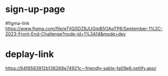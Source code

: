 # sign-up-page
#figma-link
https://www.figma.com/file/eTjIQSDZ8JUGIpB5OApTP8/September-1%2C-2023-Front-End-Challenge?node-id=1%3A14&mode=dev
# deplay-link 
https://64f6583912b138268e74921c--friendly-sable-fa09e6.netlify.app/
